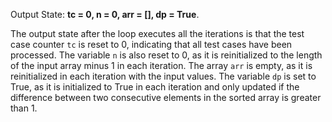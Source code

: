 Output State: **tc = 0, n = 0, arr = [], dp = True**.

The output state after the loop executes all the iterations is that the test case counter `tc` is reset to 0, indicating that all test cases have been processed. The variable `n` is also reset to 0, as it is reinitialized to the length of the input array minus 1 in each iteration. The array `arr` is empty, as it is reinitialized in each iteration with the input values. The variable `dp` is set to True, as it is initialized to True in each iteration and only updated if the difference between two consecutive elements in the sorted array is greater than 1.